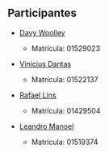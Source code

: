 ## Participantes

- [Davy Woolley](https://github.com/Davy04)
  - Matrícula: 01529023

- [Vinicius Dantas](https://github.com/#)
  - Matrícula: 01522137

- [Rafael Lins](https://github.com/#)
  - Matrícula: 01429504

- [Leandro Manoel](https://github.com/#)
  - Matrícula: 01519374
